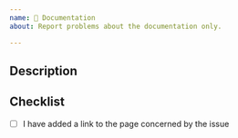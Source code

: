 ```yaml
---
name: 📖 Documentation
about: Report problems about the documentation only.

---
```


## Description

<!--
Include sentences with details describing the issue you have encountered (e.g., actual behavior, expected behavior, steps to reproduce).
-->

## Checklist
<!--
This is the issue/bug trackers for [QGIS Documentation](https://docs.qgis.org).
Cleaning the queue is a process done by project maintainers, mostly on a volunteer basis.
We try to keep the overhead as small as possible and appreciate if you help us to do so by completing the following items.

Replace the space between square brackets by an x if it's appropriate.
-->

- [ ] I have added a link to the page concerned by the issue
